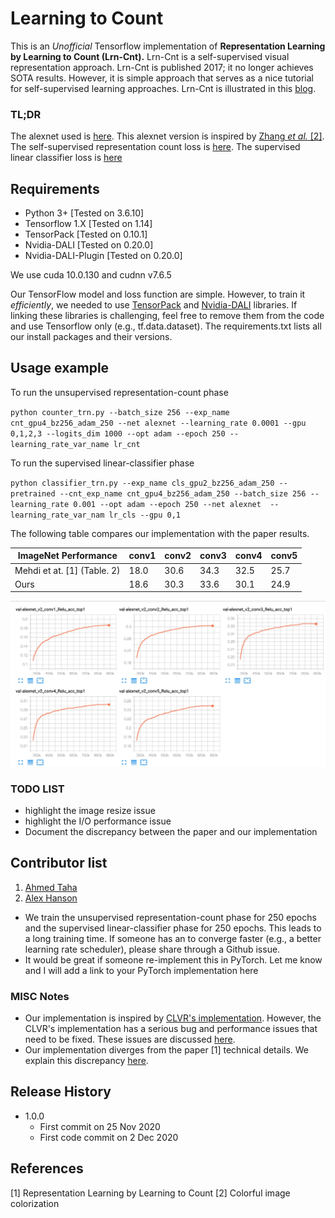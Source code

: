# Learning to Count
This is an _Unofficial_ Tensorflow implementation of **Representation Learning by Learning to Count (Lrn-Cnt).** Lrn-Cnt is a self-supervised visual representation approach. Lrn-Cnt is published 2017; it no longer achieves SOTA results. However, it is simple approach that serves as a nice tutorial for self-supervised learning approaches. Lrn-Cnt is illustrated in this [blog](https://medium.com/p/787ba421611e).



### TL;DR
The alexnet used is [here](https://github.com/ahmdtaha/tf_unsupervised_count/blob/main/nets/alexnet.py). This alexnet version is inspired by [Zhang _et al._ [2]](https://github.com/richzhang/colorization/blob/caffe/train_alexnet/train_val_nobn.prototxt). The self-supervised representation count loss is [here](https://github.com/ahmdtaha/tf_unsupervised_count/blob/4f9d4717047f50712e46cad15d9ed09de9351fdb/nets/model.py#L199). The supervised linear classifier loss is [here](https://github.com/ahmdtaha/tf_unsupervised_count/blob/4f9d4717047f50712e46cad15d9ed09de9351fdb/nets/model.py#L120)

## Requirements

* Python 3+ [Tested on 3.6.10]
* Tensorflow 1.X [Tested on 1.14]
* TensorPack [Tested on 0.10.1]
* Nvidia-DALI [Tested on 0.20.0]
* Nvidia-DALI-Plugin [Tested on 0.20.0]

We use cuda 10.0.130 and cudnn v7.6.5

Our TensorFlow model and loss function are simple. However, to train it *efficiently*, we needed to use [TensorPack](https://tensorpack.readthedocs.io/) and [Nvidia-DALI](https://docs.nvidia.com/deeplearning/dali/user-guide/docs/) libraries. If linking these libraries is challenging, feel free to remove them from the code and use Tensorflow only (e.g., tf.data.dataset). The requirements.txt lists all our install packages and their versions.

[//]: # "## ImageNet Pretrained Models"



## Usage example

To run the unsupervised representation-count phase 

`python counter_trn.py --batch_size 256 --exp_name cnt_gpu4_bz256_adam_250 --net alexnet --learning_rate 0.0001 --gpu 0,1,2,3 --logits_dim 1000 --opt adam --epoch 250 --learning_rate_var_name lr_cnt`

To run the supervised linear-classifier phase

`python classifier_trn.py --exp_name cls_gpu2_bz256_adam_250 --pretrained --cnt_exp_name cnt_gpu4_bz256_adam_250 --batch_size 256 --learning_rate 0.001 --opt adam --epoch 250 --net alexnet  --learning_rate_var_nam lr_cls --gpu 0,1`

The following table compares our implementation with the paper results.

| ImageNet Performance          | conv1 | conv2 | conv3 | conv4 | conv5 |
|-------------------------------|-------|-------|-------|-------|-------|
| Mehdi et at. [1] \(Table. 2\) | 18.0  | 30.6  | 34.3  | 32.5  | 25.7  |
| Ours                          | 18.6  | 30.3  | 33.6  | 30.1  | 24.9  |
    
![Our implementation performance](./imgs/cls_performance.jpg)    

### TODO LIST
* highlight the image resize issue
* highlight the I/O performance issue
* Document the discrepancy between the paper and our implementation

Contributor list
----------------
1. [Ahmed Taha](http://www.cs.umd.edu/~ahmdtaha/)
2. [Alex Hanson](https://github.com/j-alex-hanson)

* We train the unsupervised representation-count phase for 250 epochs and the supervised linear-classifier phase for 250 epochs. This leads to a long training time. If someone has an to converge faster (e.g., a better learning rate scheduler), please share through a Github issue.  
* It would be great if someone re-implement this in PyTorch. Let me know and I will add a link to your PyTorch implementation here


### MISC Notes
* Our implementation is inspired by [CLVR's implementation](https://github.com/clvrai/Representation-Learning-by-Learning-to-Count). However, the CLVR's implementation has a serious bug and performance issues that need to be fixed. These issues are discussed [here](https://github.com/ahmdtaha/tf_unsupervised_count/blob/main/docs/clvr_bug.md).
* Our implementation diverges from the paper [1] technical details. We explain this discrepancy [here](https://github.com/ahmdtaha/tf_unsupervised_count/blob/main/docs/paper_discrepancy.md).

## Release History
* 1.0.0
    * First commit on 25 Nov 2020
    * First code commit on 2 Dec 2020


## References
[1] Representation Learning by Learning to Count
[2] Colorful image colorization
